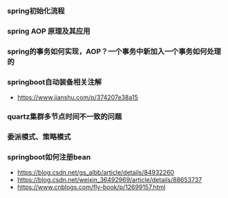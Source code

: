 ### spring初始化流程
### spring AOP 原理及其应用
### spring的事务如何实现，AOP？一个事务中新加入一个事务如何处理的
### springboot自动装备相关注解
- https://www.jianshu.com/p/374207e38a15
### quartz集群多节点时间不一致的问题
### 委派模式、策略模式
### springboot如何注册bean
- https://blog.csdn.net/gs_albb/article/details/84932260
- https://blog.csdn.net/weixin_36492969/article/details/88653737
- https://www.cnblogs.com/fly-book/p/12699157.html
